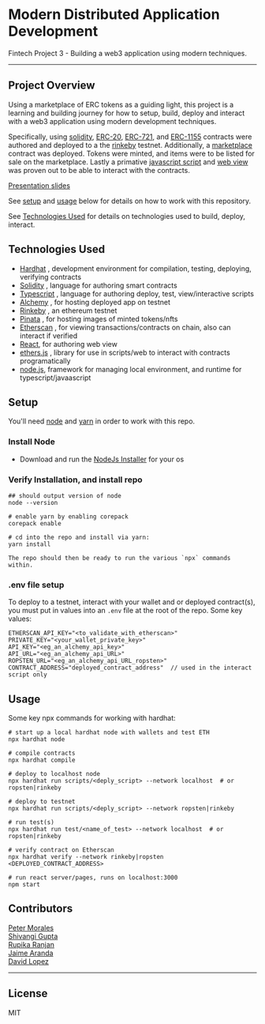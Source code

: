 # Modern Distributed Application Development
Fintech Project 3 - Building a web3 application using modern techniques.  

---

## Project Overview  
Using a marketplace of ERC tokens as a guiding light, this project is a learning and building journey for how to setup, build, deploy and interact with a web3 application using modern development techniques.  

Specifically, using [solidity](https://docs.soliditylang.org/en/v0.8.13/), [ERC-20](./contracts/ERC20token.sol), [ERC-721](./contracts/), and [ERC-1155](./contracts/ERC1155Items.sol) contracts were authored and deployed to a the [rinkeby](https://www.rinkeby.io/#stats) testnet. Additionally, a [marketplace](./contracts/G6AuctionBoilerplate.sol) contract was deployed.  Tokens were minted, and items were to be listed for sale on the marketplace.  Lastly a primative [javascript script](./scripts/interact.js) and [web view](./src/App.js) was proven out to be able to interact with the contracts.  

[Presentation slides](media/g6_marketplace_preso.pdf)  

See [setup](#setup) and [usage](#usage) below for details on how to work with this repository.  

See [Technologies Used](#technologies-used) for details on technologies used to build, deploy, interact.  

## Technologies Used  
- [Hardhat](https://hardhat.org/) , development environment for compilation, testing, deploying, verifying contracts
- [Solidity](https://docs.soliditylang.org/en/v0.8.13/) , language for authoring smart contracts
- [Typescript](https://www.typescriptlang.org/) , language for authoring deploy, test, view/interactive scripts
- [Alchemy](https://www.alchemy.com/) , for hosting deployed app on testnet
- [Rinkeby](https://www.rinkeby.io/#stats) , an ethereum testnet
- [Pinata](https://www.pinata.cloud/) , for hosting images of minted tokens/nfts
- [Etherscan](https://etherscan.io/) , for viewing transactions/contracts on chain, also can interact if verified
- [React](https://reactjs.org/), for authoring web view
- [ethers.js](https://docs.ethers.io/v5/) , library for use in scripts/web to interact with contracts programatically
- [node.js](https://nodejs.org/en/download/), framework for managing local environment, and runtime for typescript/javaascript


## Setup

You'll need [node](https://nodejs.org/en/download/) and [yarn](https://yarnpkg.com/getting-started/usage) in order to work with this repo.  

### Install Node
- Download and run the [NodeJs Installer](https://nodejs.org/en/download/) for your os

### Verify Installation, and install repo
```
## should output version of node
node --version

# enable yarn by enabling corepack
corepack enable

# cd into the repo and install via yarn:
yarn install

The repo should then be ready to run the various `npx` commands within.
```

### .env file setup
To deploy to a testnet, interact with your wallet and or deployed contract(s), you must put in values into an `.env` file at the root of the repo. Some key values:  

```
ETHERSCAN_API_KEY="<to_validate_with_etherscan>"
PRIVATE_KEY="<your_wallet_private_key>"
API_KEY="<eg_an_alchemy_api_key>"
API_URL="<eg_an_alchemy_api_URL>"
ROPSTEN_URL="<eg_an_alchemy_api_URL_ropsten>"
CONTRACT_ADDRESS="deployed_contract_address"  // used in the interact script only
```

## Usage

Some key npx commands for working with hardhat:  

```
# start up a local hardhat node with wallets and test ETH
npx hardhat node

# compile contracts
npx hardhat compile

# deploy to localhost node
npx hardhat run scripts/<deply_script> --network localhost  # or ropsten|rinkeby

# deploy to testnet
npx hardhat run scripts/<deply_script> --network ropsten|rinkeby

# run test(s)
npx hardhat run test/<name_of_test> --network localhost  # or ropsten|rinkeby

# verify contract on Etherscan
npx hardhat verify --network rinkeby|ropsten <DEPLOYED_CONTRACT_ADDRESS>

# run react server/pages, runs on localhost:3000
npm start

```

## Contributors

[Peter Morales](https://github.com/pmm09c)  
[Shivangi Gupta](https://github.com/shivangiuw)   
[Rupika Ranjan](https://github.com/rupikaranjan)  
[Jaime Aranda](https://github.com/Aranda80)  
[David Lopez](https://github.com/sububer)  

---

## License

MIT
